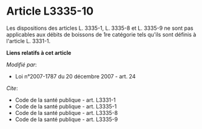 # Article L3335-10

Les dispositions des articles L. 3335-1, L. 3335-8 et L. 3335-9 ne sont pas applicables aux débits de boissons de 1re
catégorie tels qu'ils sont définis à l'article L. 3331-1.

**Liens relatifs à cet article**

_Modifié par_:

  - Loi n°2007-1787 du 20 décembre 2007 - art. 24

_Cite_:

  - Code de la santé publique - art. L3331-1
  - Code de la santé publique - art. L3335-1
  - Code de la santé publique - art. L3335-8
  - Code de la santé publique - art. L3335-9
